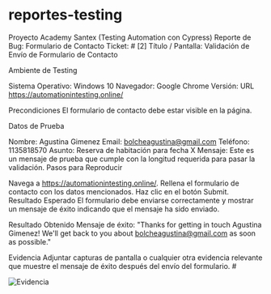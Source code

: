 # reportes-testing
Proyecto Academy Santex (Testing Automation con Cypress)
Reporte de Bug: Formulario de Contacto
Ticket: # [2]
Título / Pantalla: Validación de Envío de Formulario de Contacto

Ambiente de Testing

Sistema Operativo: Windows 10
Navegador: Google Chrome
Versión: 
URL https://automationintesting.online/

Precondiciones
El formulario de contacto debe estar visible en la página.

Datos de Prueba

Nombre: Agustina Gimenez
Email: bolcheagustina@gmail.com
Teléfono: 1135818570
Asunto: Reserva de habitación para fecha X
Mensaje: Este es un mensaje de prueba que cumple con la longitud requerida para pasar la validación.
Pasos para Reproducir

Navega a https://automationintesting.online/.
Rellena el formulario de contacto con los datos mencionados.
Haz clic en el botón Submit.
Resultado Esperado
El formulario debe enviarse correctamente y mostrar un mensaje de éxito indicando que el mensaje ha sido enviado.

Resultado Obtenido
Mensaje de éxito: "Thanks for getting in touch Agustina Gimenez! We'll get back to you about bolcheagustina@gmail.com as soon as possible."

Evidencia
Adjuntar capturas de pantalla o cualquier otra evidencia relevante que muestre el mensaje de éxito después del envío del formulario. #

![Evidencia](https://github.com/user-attachments/assets/6a949bbc-7c26-4130-9b92-6bba8b39730f)
 
